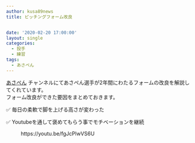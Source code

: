 ```yaml
---
author: kusa89news
title: ピッチングフォーム改良


date: '2020-02-20 17:00:00'
layout: single
categories:
  - 投手
  - 練習
tags:
  - あさぺん
---
```


[あさぺん](https://www.youtube.com/channel/UCVXavEYZP-niKQIuO1tc3vA) チャンネルにてあさぺん選手が2年間にわたるフォームの改良を解説してくれています。  
フォーム改良ができた要因をまとめておきます。

✅ 毎日の柔軟で脚を上げる高さが変わった

✅ Youtubeを通して褒めてもらう事でモチベーションを継続

<figure class="wp-block-embed-youtube wp-block-embed is-type-video is-provider-youtube wp-embed-aspect-16-9 wp-has-aspect-ratio">

<div class="wp-block-embed__wrapper">https://youtu.be/fgJcPlwVS6U</div>

</figure>